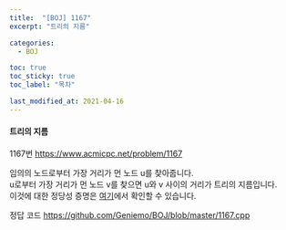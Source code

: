 ```yaml
---
title:  "[BOJ] 1167"
excerpt: "트리의 지름"

categories:
  - BOJ

toc: true
toc_sticky: true
toc_label: "목차"

last_modified_at: 2021-04-16
---
```


#### 트리의 지름

1167번 <https://www.acmicpc.net/problem/1167>

임의의 노드로부터 가장 거리가 먼 노드 u를 찾아줍니다.<br>
u로부터 가장 거리가 먼 노드 v를 찾으면 u와 v 사이의 거리가 트리의 지름입니다.<br>
이것에 대한 정당성 증명은 [여기](https://www.quora.com/How-does-following-algorithm-for-finding-longest-path-in-tree-work)에서 확인할 수 있습니다.

정답 코드 <https://github.com/Geniemo/BOJ/blob/master/1167.cpp>
